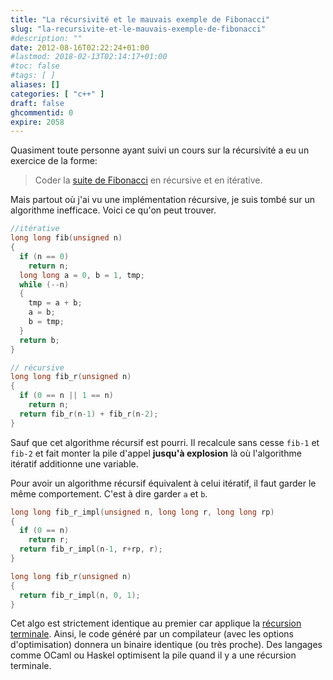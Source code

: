 ```yaml
---
title: "La récursivité et le mauvais exemple de Fibonacci"
slug: "la-recursivite-et-le-mauvais-exemple-de-fibonacci"
#description: ""
date: 2012-08-16T02:22:24+01:00
#lastmod: 2018-02-13T02:14:17+01:00
#toc: false
#tags: [ ]
aliases: []
categories: [ "c++" ]
draft: false
ghcommentid: 0
expire: 2058
---
```


Quasiment toute personne ayant suivi un cours sur la récursivité a eu un exercice de la forme:

> Coder la [suite de Fibonacci](https://fr.wikipedia.org/wiki/Suite_de_Fibonacci) en récursive et en itérative.

Mais partout où j'ai vu une implémentation récursive, je suis tombé sur un algorithme inefficace. Voici ce qu'on peut trouver.

```c
//itérative
long long fib(unsigned n)
{
  if (n == 0)
    return n;
  long long a = 0, b = 1, tmp;
  while (--n)
  {
    tmp = a + b;
    a = b;
    b = tmp;
  }
  return b;
}

// récursive
long long fib_r(unsigned n)
{
  if (0 == n || 1 == n)
    return n;
  return fib_r(n-1) + fib_r(n-2);
}
```

Sauf que cet algorithme récursif est pourri. Il recalcule sans cesse `fib-1` et `fib-2` et fait monter la pile d'appel **jusqu'à explosion** là où l'algorithme itératif additionne une variable.

Pour avoir un algorithme récursif équivalent à celui itératif, il faut garder le même comportement. C'est à dire garder `a` et `b`.

```c
long long fib_r_impl(unsigned n, long long r, long long rp)
{
  if (0 == n)
    return r;
  return fib_r_impl(n-1, r+rp, r);
}

long long fib_r(unsigned n)
{
  return fib_r_impl(n, 0, 1);
}
```

Cet algo est strictement identique au premier car applique la [récursion terminale](http://fr.wikipedia.org/wiki/R%C3%A9cursion_terminale). Ainsi, le code généré par un compilateur (avec les options d'optimisation) donnera un binaire identique (ou très proche). Des langages comme OCaml ou Haskel optimisent la pile quand il y a une récursion terminale.
